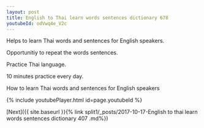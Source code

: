 ```yaml
---
layout: post
title: English to Thai learn words sentences dictionary 678 
youtubeId: odVwq4e_V2c
---
```

 
 
Helps to learn Thai words and sentences for English speakers.

Opportunitiy to repeat the words sentences. 

Practice Thai language. 
 
10 minutes practice every day. 
 
How to learn Thai words and sentences for English speakers 
 
{% include youtubePlayer.html id=page.youtubeId %}
 
 
[Next]({{ site.baseurl }}{% link  split1/_posts/2017-10-17-English to thai learn words sentences dictionary 407 .md%})
 
